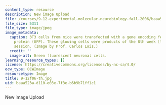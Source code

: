 ```yaml
---
content_type: resource
description: New image Upload
file: /courses/9-12-experimental-molecular-neurobiology-fall-2006/baaa523ad110e03e7f3eb6b9b71ff1c1_9-12f06-th.jpg
file_size: 5311
file_type: image/jpeg
image_metadata:
  caption: 3T3 cells from mice were transfected with a gene encoding for green fluorescent
    protein (GFP). These glowing cells were products of the 8th week [lab](/courses/9-12-experimental-molecular-neurobiology-fall-2006/pages/labs)
    session. (Image by Prof. Carlos Lois.)
  credit: ''
  image-alt: Green fluorescent neuronal cells.
learning_resource_types: []
license: https://creativecommons.org/licenses/by-nc-sa/4.0/
ocw_type: OCWImage
resourcetype: Image
title: 9-12f06-th.jpg
uid: baaa523a-d110-e03e-7f3e-b6b9b71ff1c1
---
```

New image Upload
